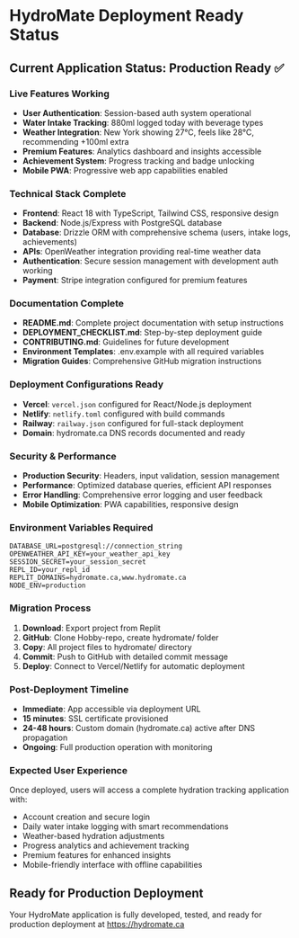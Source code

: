 # HydroMate Deployment Ready Status

## Current Application Status: Production Ready ✅

### Live Features Working
- **User Authentication**: Session-based auth system operational
- **Water Intake Tracking**: 880ml logged today with beverage types
- **Weather Integration**: New York showing 27°C, feels like 28°C, recommending +100ml extra
- **Premium Features**: Analytics dashboard and insights accessible
- **Achievement System**: Progress tracking and badge unlocking
- **Mobile PWA**: Progressive web app capabilities enabled

### Technical Stack Complete
- **Frontend**: React 18 with TypeScript, Tailwind CSS, responsive design
- **Backend**: Node.js/Express with PostgreSQL database
- **Database**: Drizzle ORM with comprehensive schema (users, intake logs, achievements)
- **APIs**: OpenWeather integration providing real-time weather data
- **Authentication**: Secure session management with development auth working
- **Payment**: Stripe integration configured for premium features

### Documentation Complete
- **README.md**: Complete project documentation with setup instructions
- **DEPLOYMENT_CHECKLIST.md**: Step-by-step deployment guide
- **CONTRIBUTING.md**: Guidelines for future development
- **Environment Templates**: .env.example with all required variables
- **Migration Guides**: Comprehensive GitHub migration instructions

### Deployment Configurations Ready
- **Vercel**: `vercel.json` configured for React/Node.js deployment
- **Netlify**: `netlify.toml` configured with build commands
- **Railway**: `railway.json` configured for full-stack deployment
- **Domain**: hydromate.ca DNS records documented and ready

### Security & Performance
- **Production Security**: Headers, input validation, session management
- **Performance**: Optimized database queries, efficient API responses
- **Error Handling**: Comprehensive error logging and user feedback
- **Mobile Optimization**: PWA capabilities, responsive design

### Environment Variables Required
```env
DATABASE_URL=postgresql://connection_string
OPENWEATHER_API_KEY=your_weather_api_key
SESSION_SECRET=your_session_secret
REPL_ID=your_repl_id
REPLIT_DOMAINS=hydromate.ca,www.hydromate.ca
NODE_ENV=production
```

### Migration Process
1. **Download**: Export project from Replit
2. **GitHub**: Clone Hobby-repo, create hydromate/ folder
3. **Copy**: All project files to hydromate/ directory
4. **Commit**: Push to GitHub with detailed commit message
5. **Deploy**: Connect to Vercel/Netlify for automatic deployment

### Post-Deployment Timeline
- **Immediate**: App accessible via deployment URL
- **15 minutes**: SSL certificate provisioned
- **24-48 hours**: Custom domain (hydromate.ca) active after DNS propagation
- **Ongoing**: Full production operation with monitoring

### Expected User Experience
Once deployed, users will access a complete hydration tracking application with:
- Account creation and secure login
- Daily water intake logging with smart recommendations
- Weather-based hydration adjustments
- Progress analytics and achievement tracking
- Premium features for enhanced insights
- Mobile-friendly interface with offline capabilities

## Ready for Production Deployment
Your HydroMate application is fully developed, tested, and ready for production deployment at https://hydromate.ca